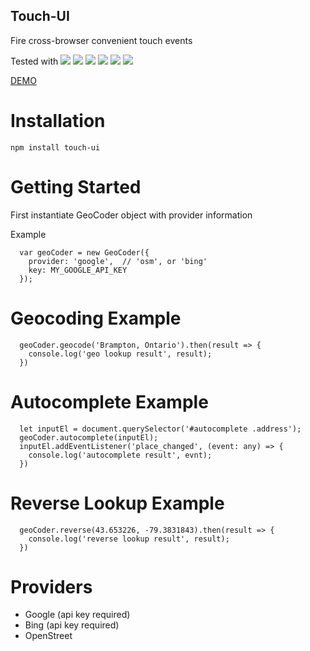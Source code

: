 Touch-UI
---------
Fire cross-browser convenient touch events

Tested with ![](https://ci.testling.com/_/images/chrome.png) ![](https://ci.testling.com/_/images/firefox.png) ![](https://ci.testling.com/_/images/safari.png) ![](https://ci.testling.com/_/images/iphone.png) ![](https://ci.testling.com/_/images/ipad.png) ![](https://ci.testling.com/_/images/android-browser.png)

[DEMO](https://rawgit.com/allenhwkim/touch-ui/master/demo.html)

Installation
=============

    npm install touch-ui

Getting Started
===============
First instantiate GeoCoder object with provider information

Example
```
  var geoCoder = new GeoCoder({
    provider: 'google',  // 'osm', or 'bing'
    key: MY_GOOGLE_API_KEY
  });
```

Geocoding Example
=================
```
  geoCoder.geocode('Brampton, Ontario').then(result => {
    console.log('geo lookup result', result);
  })
```

Autocomplete Example
====================
```
  let inputEl = document.querySelector('#autocomplete .address');
  geoCoder.autocomplete(inputEl);
  inputEl.addEventListener('place_changed', (event: any) => {
    console.log('autocomplete result', evnt);
  })
```
Reverse Lookup Example
======================
```
  geoCoder.reverse(43.653226, -79.3831843).then(result => {
    console.log('reverse lookup result', result);
  })
```

Providers
==========
* Google (api key required)
* Bing (api key required)
* OpenStreet


